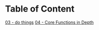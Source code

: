 # Table of Content

[03 - do things](https://www.braveclojure.com/do-things/)
[04 - Core Functions in Depth](https://www.braveclojure.com/core-functions-in-depth/)
